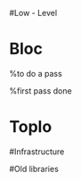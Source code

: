 
#Low - Level 
<!inputFile|path=Chapters/Alexandrie/alexandrie.md!>
<!inputFile|path=Chapters/Alexandrie/text_harfbuzz.md!>

# Bloc
%to do a pass
<!inputFile|path=Chapters/bloc/introduction.md!>

%first pass done
<!inputFile|path=Chapters/bloc/introduction.md!>
<!inputFile|path=Chapters/bloc/bloc.md!>
<!inputFile|path=Chapters/bloc/text.md!>
<!inputFile|path=Chapters/bloc/layout.md!>
<!inputFile|path=Chapters/bloc/events.md!>
<!inputFile|path=Chapters/bloc/animation.md!>

# Toplo
<!inputFile|path=Chapters/toplo/widget_creation.md!>
<!inputFile|path=Chapters/toplo/stylesheet.md!>


#Infrastructure
<!inputFile|path=Chapters/graphicsfoundation/bitmapFormDisplay.md!>


#Old libraries

<!inputFile|path=Chapters/Athens/Athens.md!>